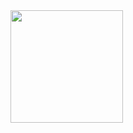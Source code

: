   <a href="https://github.com/putsbam">
  <img height="180em" src="https://github-readme-stats.vercel.app/api?username=putsbam&show_icons=true&bg_color=45,#833ab4,#b42e78,#fd1d1d,#fc7e37,#fcb045&include_all_commits=true&count_private=true"/>
</div>
